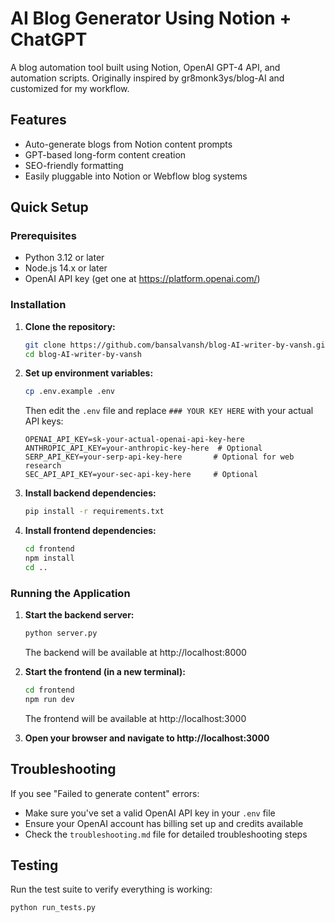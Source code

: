 # AI Blog Generator Using Notion + ChatGPT

A blog automation tool built using Notion, OpenAI GPT-4 API, and automation scripts. Originally inspired by gr8monk3ys/blog-AI and customized for my workflow.

## Features
- Auto-generate blogs from Notion content prompts
- GPT-based long-form content creation
- SEO-friendly formatting
- Easily pluggable into Notion or Webflow blog systems

## Quick Setup

### Prerequisites
- Python 3.12 or later
- Node.js 14.x or later
- OpenAI API key (get one at https://platform.openai.com/)

### Installation

1. **Clone the repository:**
   ```bash
   git clone https://github.com/bansalvansh/blog-AI-writer-by-vansh.git
   cd blog-AI-writer-by-vansh
   ```

2. **Set up environment variables:**
   ```bash
   cp .env.example .env
   ```
   Then edit the `.env` file and replace `### YOUR KEY HERE` with your actual API keys:
   ```
   OPENAI_API_KEY=sk-your-actual-openai-api-key-here
   ANTHROPIC_API_KEY=your-anthropic-key-here  # Optional
   SERP_API_KEY=your-serp-api-key-here       # Optional for web research
   SEC_API_API_KEY=your-sec-api-key-here     # Optional
   ```

3. **Install backend dependencies:**
   ```bash
   pip install -r requirements.txt
   ```

4. **Install frontend dependencies:**
   ```bash
   cd frontend
   npm install
   cd ..
   ```

### Running the Application

1. **Start the backend server:**
   ```bash
   python server.py
   ```
   The backend will be available at http://localhost:8000

2. **Start the frontend (in a new terminal):**
   ```bash
   cd frontend
   npm run dev
   ```
   The frontend will be available at http://localhost:3000

3. **Open your browser and navigate to http://localhost:3000**

## Troubleshooting

If you see "Failed to generate content" errors:
- Make sure you've set a valid OpenAI API key in your `.env` file
- Ensure your OpenAI account has billing set up and credits available
- Check the `troubleshooting.md` file for detailed troubleshooting steps

## Testing

Run the test suite to verify everything is working:
```bash
python run_tests.py
```
